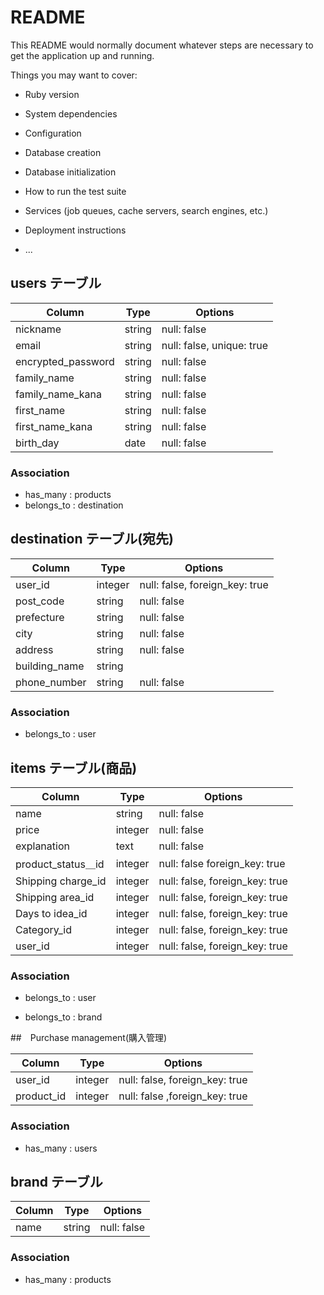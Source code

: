 # README

This README would normally document whatever steps are necessary to get the
application up and running.

Things you may want to cover:

* Ruby version

* System dependencies

* Configuration

* Database creation

* Database initialization

* How to run the test suite

* Services (job queues, cache servers, search engines, etc.)

* Deployment instructions

* ...

## users テーブル

| Column   | Type   | Options     |
| -------- | ------ | ----------- |
| nickname  | string | null: false    |
| email    | string | null: false, unique: true   |
| encrypted_password | string | null: false   |
|family_name | string | null: false   |
|family_name_kana   | string | null: false   |
|first_name  | string | null: false  |
|first_name_kana    | string | null: false   |
|birth_day   | date   | null: false   |

### Association
- has_many : products
- belongs_to : destination



## destination テーブル(宛先)

| Column   | Type   | Options     |
| -------- | ------ | ----------- |
| user_id  |integer | null: false, foreign_key: true |
|post_code  | string | null: false   |
|prefecture | string | null: false    |
|city       | string | null: false    |
|address    | string | null: false    |
|building_name   | string | 　　　　　   |
|phone_number    | string | null: false |

### Association
- belongs_to : user



## items  テーブル(商品)

| Column   | Type   | Options     |
| -------- | ------ | ----------- |
| name     | string | null: false   |
| price     | integer | null: false   |
| explanation| text | null: false   |
| product_status＿id   | integer| null: false  foreign_key: true  |
| Shipping charge_id  | integer | null: false, foreign_key: true |
| Shipping area_id| integer | null: false, foreign_key: true    |
| Days to idea_id| integer | null: false, foreign_key: true   |
| Category_id　　　| integer | null: false, foreign_key: true    |
|user_id       | integer| null: false, foreign_key: true|

### Association
- belongs_to : user

- belongs_to : brand



##　Purchase management(購入管理)

| Column   | Type   | Options     |
| -------- | ------ | ----------- |
| user_id | integer | null: false, foreign_key: true     |
| product_id| integer | null: false ,foreign_key: true   |

### Association

- has_many : users




## brand テーブル
| Column   | Type   | Options     |
| -------- | ------ | ----------- |
| name     |string  | null: false   |

### Association
- has_many : products

